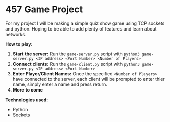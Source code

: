 # 457 Game Project

For my project I will be making a simple quiz show game using TCP sockets and python. Hoping to be able to add plenty of features and learn about networks.

**How to play:**
1. **Start the server:** Run the `game-server.py` script with `python3 game-server.py <IP address> <Port Number> <Number of Players>`
2. **Connect clients:** Run the `game-client.py` script with `python3 game-server.py <IP address> <Port Number>`
3. **Enter Player/Client Names:** Once the specified `<Number of Players>` have connected to the server, each client will be prompted to enter thier name, simply enter a name and press return.
4. **More to come** 

**Technologies used:**
* Python
* Sockets
